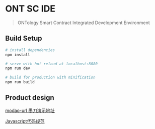 # ONT SC IDE

> ONTology Smart Contract Integrated Development Environment

## Build Setup

``` bash
# install dependencies
npm install

# serve with hot reload at localhost:8080
npm run dev

# build for production with minification
npm run build
```

## Product design
[modao-url 墨刀演示地址](https://pro.modao.cc/app/dJOajET0CUrifIwzpsPIr7YNzLSOxEv)

[Javascript代码规范](JavaScriptStyle.md)
